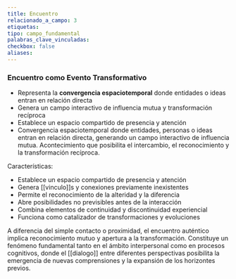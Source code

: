 ```yaml
---
title: Encuentro
relacionado_a_campo: 3
etiquetas: 
tipo: campo_fundamental
palabras_clave_vinculadas: 
checkbox: false
aliases:
---
```


### Encuentro como Evento Transformativo

- Representa la **convergencia espaciotemporal** donde entidades o ideas entran en relación directa
- Genera un campo interactivo de influencia mutua y transformación recíproca
- Establece un espacio compartido de presencia y atención
- Convergencia espaciotemporal donde entidades, personas o ideas entran en relación directa, generando un campo interactivo de influencia mutua. Acontecimiento que posibilita el intercambio, el reconocimiento y la transformación recíproca.

Características:
- Establece un espacio compartido de presencia y atención
- Genera [[vinculo]]s y conexiones previamente inexistentes
- Permite el reconocimiento de la alteridad y la diferencia
- Abre posibilidades no previsibles antes de la interacción
- Combina elementos de continuidad y discontinuidad experiencial
- Funciona como catalizador de transformaciones y evoluciones

A diferencia del simple contacto o proximidad, el encuentro auténtico implica reconocimiento mutuo y apertura a la transformación. Constituye un fenómeno fundamental tanto en el ámbito interpersonal como en procesos cognitivos, donde el [[dialogo]] entre diferentes perspectivas posibilita la emergencia de nuevas comprensiones y la expansión de los horizontes previos.
